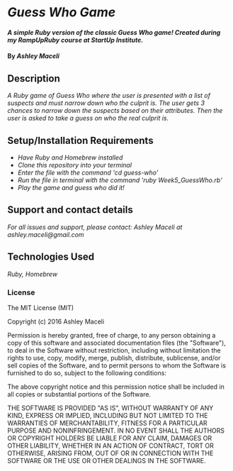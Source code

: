 # _Guess Who Game_

#### _A simple Ruby version of the classic Guess Who game! Created during my RampUpRuby course at StartUp Institute._

#### By _**Ashley Maceli**_

## Description

_A Ruby game of Guess Who where the user is presented with a list of suspects and must narrow down who the culprit is. The user gets 3 chances to narrow down the suspects based on their attributes. Then the user is asked to take a guess on who the real culprit is._

## Setup/Installation Requirements

* _Have Ruby and Homebrew installed_
* _Clone this repository into your terminal_
* _Enter the file with the command 'cd guess-who'_
* _Run the file in terminal with the command 'ruby Week5_GuessWho.rb'_
* _Play the game and guess who did it!_

## Support and contact details

_For all issues and support, please contact:
Ashley Maceli at ashley.maceli@gmail.com_

## Technologies Used

_Ruby, Homebrew_

### License

The MIT License (MIT)

Copyright (c) 2016 Ashley Maceli

Permission is hereby granted, free of charge, to any person obtaining a copy
of this software and associated documentation files (the "Software"), to deal
in the Software without restriction, including without limitation the rights
to use, copy, modify, merge, publish, distribute, sublicense, and/or sell
copies of the Software, and to permit persons to whom the Software is
furnished to do so, subject to the following conditions:

The above copyright notice and this permission notice shall be included in all
copies or substantial portions of the Software.

THE SOFTWARE IS PROVIDED "AS IS", WITHOUT WARRANTY OF ANY KIND, EXPRESS OR
IMPLIED, INCLUDING BUT NOT LIMITED TO THE WARRANTIES OF MERCHANTABILITY,
FITNESS FOR A PARTICULAR PURPOSE AND NONINFRINGEMENT. IN NO EVENT SHALL THE
AUTHORS OR COPYRIGHT HOLDERS BE LIABLE FOR ANY CLAIM, DAMAGES OR OTHER
LIABILITY, WHETHER IN AN ACTION OF CONTRACT, TORT OR OTHERWISE, ARISING FROM,
OUT OF OR IN CONNECTION WITH THE SOFTWARE OR THE USE OR OTHER DEALINGS IN THE
SOFTWARE.
